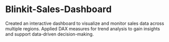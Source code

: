 # Blinkit-Sales-Dashboard
Created an interactive dashboard to visualize and monitor sales data across multiple regions. Applied DAX measures for trend analysis to gain insights and support data-driven decision-making.

